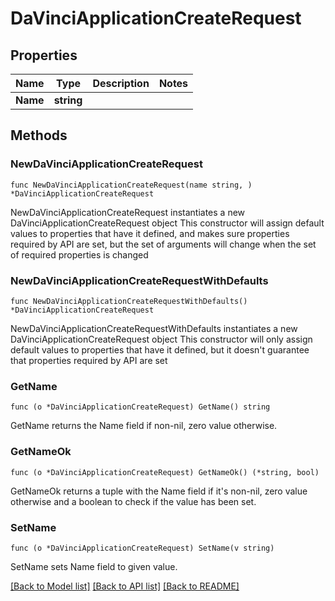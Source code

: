 # DaVinciApplicationCreateRequest

## Properties

Name | Type | Description | Notes
------------ | ------------- | ------------- | -------------
**Name** | **string** |  | 

## Methods

### NewDaVinciApplicationCreateRequest

`func NewDaVinciApplicationCreateRequest(name string, ) *DaVinciApplicationCreateRequest`

NewDaVinciApplicationCreateRequest instantiates a new DaVinciApplicationCreateRequest object
This constructor will assign default values to properties that have it defined,
and makes sure properties required by API are set, but the set of arguments
will change when the set of required properties is changed

### NewDaVinciApplicationCreateRequestWithDefaults

`func NewDaVinciApplicationCreateRequestWithDefaults() *DaVinciApplicationCreateRequest`

NewDaVinciApplicationCreateRequestWithDefaults instantiates a new DaVinciApplicationCreateRequest object
This constructor will only assign default values to properties that have it defined,
but it doesn't guarantee that properties required by API are set

### GetName

`func (o *DaVinciApplicationCreateRequest) GetName() string`

GetName returns the Name field if non-nil, zero value otherwise.

### GetNameOk

`func (o *DaVinciApplicationCreateRequest) GetNameOk() (*string, bool)`

GetNameOk returns a tuple with the Name field if it's non-nil, zero value otherwise
and a boolean to check if the value has been set.

### SetName

`func (o *DaVinciApplicationCreateRequest) SetName(v string)`

SetName sets Name field to given value.



[[Back to Model list]](../README.md#documentation-for-models) [[Back to API list]](../README.md#documentation-for-api-endpoints) [[Back to README]](../README.md)


